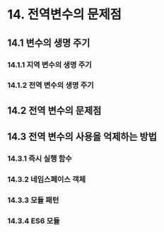 # 14. 전역변수의 문제점
## 14.1 변수의 생명 주기
### 14.1.1 지역 변수의 생명 주기
### 14.1.2 전역 변수의 생명 주기
## 14.2 전역 변수의 문제점
## 14.3 전역 변수의 사용을 억제하는 방법
### 14.3.1 즉시 실행 함수
### 14.3.2 네임스페이스 객체
### 14.3.3 모듈 패턴
### 14.3.4 ES6 모듈